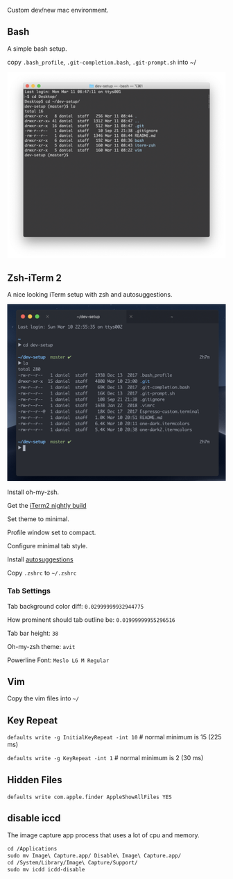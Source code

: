 Custom dev/new mac environment.

## Bash
A simple bash setup.

copy `.bash_profile`, `.git-completion.bash`, `.git-prompt.sh` into ~/

![](/bash/bash.png)

## Zsh-iTerm 2

A nice looking iTerm setup with zsh and autosuggestions. 

![](/iterm-zsh/iterm2.png)

Install oh-my-zsh.

Get the [iTerm2 nightly build](https://iterm2.com/downloads/nightly/#/section/home) 

Set theme to minimal.

Profile window set to compact.

Configure minimal tab style.

Install [autosuggestions](https://github.com/zsh-users/zsh-autosuggestions)

Copy `.zshrc` to `~/.zshrc`

### Tab Settings 
Tab background color diff: `0.02999999932944775`

How prominent should tab outline be: `0.01999999955296516`

Tab bar height: `38`

Oh-my-zsh theme: `avit`

Powerline Font: `Meslo LG M Regular`

## Vim
Copy the vim files into `~/`

## Key Repeat
`defaults write -g InitialKeyRepeat -int 10` # normal minimum is 15 (225 ms)

`defaults write -g KeyRepeat -int 1` # normal minimum is 2 (30 ms)

## Hidden Files
`defaults write com.apple.finder AppleShowAllFiles YES`

## disable iccd
The image capture app process that uses a lot of cpu and memory.
```
cd /Applications
sudo mv Image\ Capture.app/ Disable\ Image\ Capture.app/
cd /System/Library/Image\ Capture/Support/
sudo mv icdd icdd-disable
```
